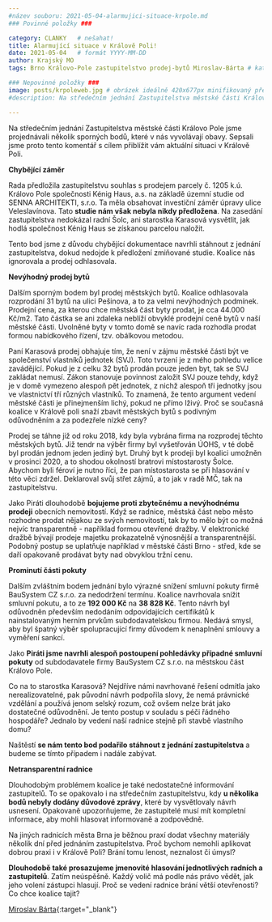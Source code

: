 ```yaml
---
#název souboru: 2021-05-04-alarmujici-situace-krpole.md
### Povinné položky ###

category: CLANKY   # nešahat!
title: Alarmující situace v Králově Poli!
date: 2021-05-04   # formát YYYY-MM-DD
author: Krajský MO
tags: Brno Královo-Pole zastupitelstvo prodej-bytů Miroslav-Bárta # kategorie odděleny mezerami, např. volby zemědělství životní-prostředí piráti (viz https://jihomoravsky.pirati.cz/tags/)

### Nepovinné položky ###
image: posts/krpoleweb.jpg # obrázek ideálně 420x677px minifikovaný přes https://tinypng.com/
#description: Na středečním jednání Zastupitelstva městské části Královo Pole jsme projednávali několik sporných bodů, které v nás vyvolávají obavy. Sepsali jsme proto  tento komentář s cílem přiblížit vám aktuální situaci v Králově Poli.

---
```

Na středečním jednání Zastupitelstva městské části Královo Pole jsme projednávali několik sporných bodů, které v nás vyvolávají obavy. Sepsali jsme proto  tento komentář s cílem přiblížit vám aktuální situaci v Králově Poli.

**Chybějící záměr**

Rada předložila zastupitelstvu souhlas s prodejem parcely č. 1205 k.ú. Královo Pole společnosti Kénig Haus, a.s. na základě územní studie od SENNA ARCHITEKTI, s.r.o. Ta měla obsahovat investiční záměr úpravy ulice Veleslavínova. Tato **studie nám však nebyla nikdy předložena**. Na zasedání zastupitelstva nedokázal radní Šolc, ani starostka Karasová vysvětlit, jak hodlá společnost Kénig Haus se získanou parcelou naložit.

Tento bod jsme z důvodu chybějící dokumentace navrhli stáhnout z jednání zastupitelstva, dokud nedojde k předložení zmiňované studie. Koalice nás ignorovala a prodej odhlasovala.  

**Nevýhodný prodej bytů**

Dalším sporným bodem byl prodej městských bytů. Koalice odhlasovala rozprodání 31 bytů na ulici Pešinova, a to za velmi nevýhodných podmínek. Prodejní cena, za kterou chce městská část byty prodat, je cca 44.000 Kč/m2. Tato částka se ani zdaleka neblíží obvyklé prodejní ceně bytů v naší městské části. Uvolněné byty v tomto domě se navíc rada rozhodla prodat formou nabídkového řízení, tzv. obálkovou metodou. 

Paní Karasová prodej obhajuje tím, že není v zájmu městské části být ve společenství vlastníků jednotek (SVJ). Toto tvrzení je z mého pohledu velice zavádějící. Pokud je z celku 32 bytů prodán pouze jeden byt, tak se SVJ zakládat nemusí. Zákon stanovuje povinnost založit SVJ pouze tehdy, když je v domě vymezeno alespoň pět jednotek, z nichž alespoň tři jednotky jsou ve vlastnictví tří různých vlastníků. To znamená, že tento argument vedení městské části je přinejmenším lichý, pokud ne přímo lživý. Proč se současná koalice v Králově poli snaží zbavit městských bytů s podivným odůvodněním a za podezřele nízké ceny?

Prodej se táhne již od roku 2018, kdy byla vybrána firma na rozprodej těchto městských bytů. Již tendr na výběr firmy byl vyšetřován ÚOHS, v té době byl prodán jednom jeden jediný byt. Druhý byt k prodeji byl koalici umožněn v prosinci 2020, a to shodou okolností bratrovi místostarosty Šolce. Abychom byli féroví je nutno říci, že pan místostarosta se při hlasování v této věci zdržel. Deklaroval svůj střet zájmů, a to jak v radě MČ, tak na zastupitelstvu. 

Jako Piráti dlouhodobě **bojujeme proti zbytečnému a nevýhodnému prodeji** obecních nemovitostí. Když se radnice, městská část nebo město rozhodne prodat nějakou ze svých nemovitostí, tak by to mělo být co možná nejvíc transparentně - například formou otevřené dražby. V elektronické dražbě bývají prodeje majetku prokazatelně výnosnější a transparentnější. Podobný postup se uplatňuje například v městské části Brno - střed, kde se daří opakovaně prodávat byty nad obvyklou tržní cenu. 


**Prominutí části pokuty**

Dalším zvláštním bodem jednání bylo výrazné snížení smluvní pokuty firmě BauSystem CZ s.r.o. za nedodržení termínu. Koalice navrhovala snížit smluvní pokutu, a to ze **192 000 Kč** na **38 828 Kč**. Tento návrh byl odůvodněn především nedodáním odpovídajících certifikátů k nainstalovaným herním prvkům subdodavatelskou firmou. Nedává smysl, aby byl špatný výběr spolupracující firmy důvodem k nenaplnění smlouvy a vyměření sankcí. 

Jako **Piráti jsme navrhli alespoň postoupení pohledávky případné smluvní pokuty** od subdodavatele firmy BauSystem CZ s.r.o. na městskou část Královo Pole. 

Co na to starostka Karasová? Nejdříve námi navrhované řešení odmítla jako nerealizovatelné, pak původní návrh podpořila slovy, že nemá právnické vzdělání a používá jenom selský rozum, což ovšem nelze brát jako dostatečné odůvodnění. Je tento postup v souladu s péči řádného hospodáře? Jednalo by vedení naší radnice stejně při stavbě vlastního domu?

Naštěstí **se nám tento bod podařilo stáhnout z jednání zastupitelstva** a budeme se tímto případem i nadále zabývat.

**Netransparentní radnice**

Dlouhodobým problémem koalice je také nedostatečné informování zastupitelů. To se opakovalo i na středečním zastupitelstvu, kdy **u několika bodů nebyly dodány důvodové zprávy**, které by vysvětlovaly návrh usnesení. Opakovaně upozorňujeme, že zastupitelé musí mít kompletní informace, aby mohli hlasovat informovaně a zodpovědně.

Na jiných radnicích města Brna je běžnou praxí dodat všechny materiály několik dní před jednáním zastupitelstva. Proč bychom nemohli aplikovat dobrou praxi i v Králově Poli? Brání tomu lenost, neznalost či úmysl? 

**Dlouhodobě také prosazujeme jmenovité hlasování jednotlivých radních a zastupitelů**. Zatím neúspěšně. Každý volič má podle nás právo vědět, jak jeho volení zástupci hlasují. Proč se vedení radnice brání větší otevřenosti? Co chce koalice tajit? 


[Miroslav Bárta](https://jihomoravsky.pirati.cz/lide/miroslav-barta/){:target="_blank"}
